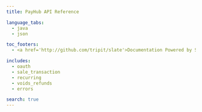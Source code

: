 ```yaml
---
title: PayHub API Reference

language_tabs:
  - java
  - json

toc_footers:
  - <a href='http://github.com/tripit/slate'>Documentation Powered by Slate</a>

includes:
  - oauth
  - sale_transaction
  - recurring
  - voids_refunds
  - errors

search: true
---
```

